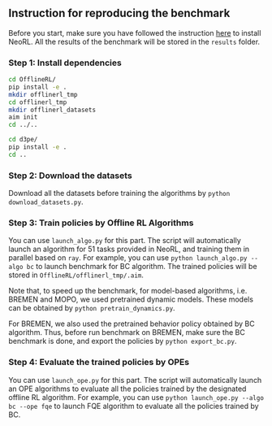 ## Instruction for reproducing the benchmark
Before you start, make sure you have followed the instruction [here](../README.md) to install NeoRL. All the results of the benchmark will be stored in the `results` folder.

### Step 1: Install dependencies
```bash
cd OfflineRL/
pip install -e .
mkdir offlinerl_tmp
cd offlinerl_tmp
mkdir offlinerl_datasets
aim init
cd ../..

cd d3pe/
pip install -e .
cd ..
```

### Step 2: Download the datasets
Download all the datasets before training the algorithms by `python download_datasets.py`.

### Step 3: Train policies by Offline RL Algorithms
You can use `launch_algo.py` for this part. The script will automatically launch an algorithm for 51 tasks provided in NeoRL, and training them in parallel based on `ray`. For example, you can use `python launch_algo.py --algo bc` to launch benchmark for BC algorithm. The trained policies will be stored in `OfflineRL/offlinerl_tmp/.aim`.

Note that, to speed up the benchmark, for model-based algorithms, i.e. BREMEN and MOPO, we used pretrained dynamic models. These models can be obtained by `python pretrain_dynamics.py`.

For BREMEN, we also used the pretrained behavior policy obtained by BC algorithm. Thus, before run benchmark on BREMEN, make sure the BC benchmark is done, and export the policies by `python export_bc.py`.

### Step 4: Evaluate the trained policies by OPEs
You can use `launch_ope.py` for this part. The script will automatically launch an OPE algorithms to evaluate all the policies trained by the designated offline RL algorithm. For example, you can use `python launch_ope.py --algo bc --ope fqe` to launch FQE algorithm to evaluate all the policies trained by BC.

